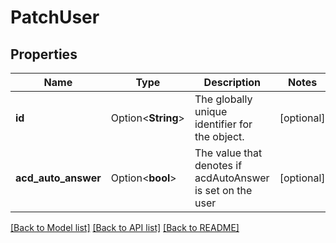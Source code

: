 # PatchUser

## Properties

Name | Type | Description | Notes
------------ | ------------- | ------------- | -------------
**id** | Option<**String**> | The globally unique identifier for the object. | [optional]
**acd_auto_answer** | Option<**bool**> | The value that denotes if acdAutoAnswer is set on the user | [optional]

[[Back to Model list]](../README.md#documentation-for-models) [[Back to API list]](../README.md#documentation-for-api-endpoints) [[Back to README]](../README.md)


